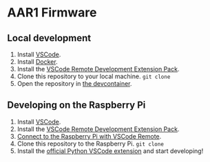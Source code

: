 # AAR1 Firmware

## Local development

1. Install [VSCode](https://code.visualstudio.com/).
2. Install [Docker](https://docs.docker.com/get-docker/).
3. Install the [VSCode Remote Development Extension Pack](https://marketplace.visualstudio.com/items?itemName=ms-vscode-remote.vscode-remote-extensionpack).
4. Clone this repository to your local machine. `git clone`
5. Open the repository in [the devcontainer](https://code.visualstudio.com/docs/remote/containers).

## Developing on the Raspberry Pi

1. Install [VSCode](https://code.visualstudio.com/).
2. Install the [VSCode Remote Development Extension Pack](https://marketplace.visualstudio.com/items?itemName=ms-vscode-remote.vscode-remote-extensionpack).
3. [Connect to the Raspberry Pi with VSCode Remote](https://code.visualstudio.com/docs/remote/ssh).
4. Clone this repository to the Raspberry Pi. `git clone`
5. Install the [official Python VSCode extension](https://code.visualstudio.com/docs/python/python-tutorial) and start developing!
